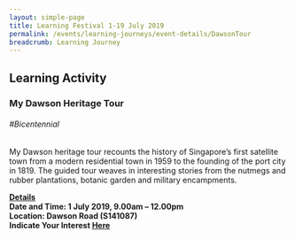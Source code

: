 ```yaml
---
layout: simple-page
title: Learning Festival 1-19 July 2019
permalink: /events/learning-journeys/event-details/DawsonTour
breadcrumb: Learning Journey
---
```


## Learning Activity
### My Dawson Heritage Tour

###### _#Bicentennial_

My Dawson heritage tour recounts the history of Singapore’s first satellite town from a modern residential town in 1959 to the founding of the port city in 1819. The guided tour weaves in interesting stories from the nutmegs and rubber plantations, botanic garden and military encampments.

<b><u>Details</u><br>
**Date and Time: 1 July 2019, 9.00am – 12.00pm** <br>
**Location: Dawson Road (S141087)** <br>
**Indicate Your Interest [Here]()** 

